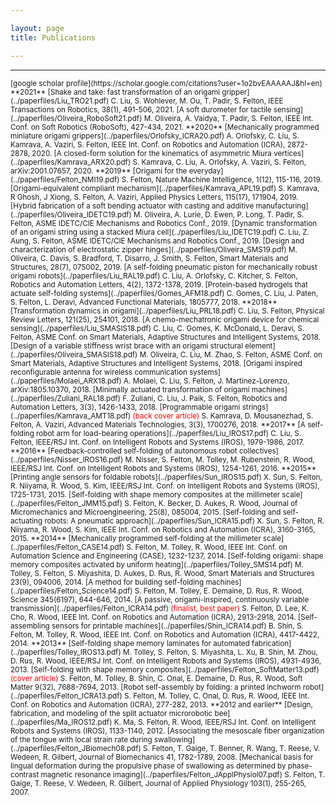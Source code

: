 ```yaml
---

layout: page
title: Publications

---
```


----------------------
<small>
[google scholar profile](https://scholar.google.com/citations?user=1o2bvEAAAAAJ&hl=en)  
**2021**  
[Shake and take: fast transformation of an origami gripper](../paperfiles/Liu_TRO21.pdf)   
C. Liu, S. Wohlever, M. Ou, T. Padir, S. Felton, IEEE Transactions on Robotics, 38(1), 491-506, 2021.  
[A soft durometer for tactile sensing](../paperfiles/Oliveira_RoboSoft21.pdf)   
M. Oliveira, A. Vaidya, T. Padir, S. Felton, IEEE Int. Conf. on Soft Robotics (RoboSoft), 427-434, 2021.  
**2020**  
[Mechanically programmed miniature origami grippers](../paperfiles/Orlofsky_ICRA20.pdf)   
A. Orlofsky, C. Liu, S. Kamrava, A. Vaziri, S. Felton, IEEE Int. Conf. on Robotics and Automation (ICRA), 2872-2878, 2020.  
[A closed-form solution for the kinematics of asymmetric Miura vertices](../paperfiles/Kamrava_ARX20.pdf)   
S. Kamrava, C. Liu, A. Orlofsky, A. Vaziri, S. Felton, arXiv:2001.07657, 2020.  
**2019**  
[Origami for the everyday](../paperfiles/Felton_NMI19.pdf)   
S. Felton, Nature Machine Intelligence, 1(12), 115-116, 2019.  
[Origami-equivalent compliant mechanism](../paperfiles/Kamrava_APL19.pdf)   
S. Kamrava, R Ghosh, J Xiong, S. Felton, A. Vaziri, Applied Physics Letters, 115(17), 171904, 2019.  
[Hybrid fabrication of a soft bending actuator with casting and additive manufacturing](../paperfiles/Oliveira_IDETC19.pdf)  
M. Oliveira, A. Lurie, D. Ewen, P. Long, T. Padir, S. Felton, ASME IDETC/CIE Mechanisms and Robotics Conf., 2019.  
[Dynamic transformation of an origami string using a stacked Miura cell](../paperfiles/Liu_IDETC19.pdf)  
C. Liu, Z. Aung, S. Felton, ASME IDETC/CIE Mechanisms and Robotics Conf., 2019.  
[Design and characterization of electrostatic zipper hinges](../paperfiles/Oliveira_SMS19.pdf)  
M. Oliveira, C. Davis, S. Bradford, T. Disarro, J. Smith, S. Felton, Smart Materials and Structures, 28(7), 075002, 2019.  
[A self-folding pneumatic piston for mechanically robust origami robots](../paperfiles/Liu_RAL19.pdf)  
C. Liu, A. Orlofsky, C. Kitcher, S. Felton, Robotics and Automation Letters, 4(2), 1372-1378, 2019.  
[Protein-based hydrogels that actuate self-folding systems](../paperfiles/Gomes_AFM18.pdf)  
C. Gomes, C. Liu, J. Paten, S. Felton, L. Deravi, Advanced Functional Materials, 1805777, 2018.  
**2018**  
[Transformation dynamics in origami](../paperfiles/Liu_PRL18.pdf)  
C. Liu, S. Felton, Physical Review Letters, 121(25), 254101, 2018.  
[A chemo-mechatronic origami device for chemical sensing](../paperfiles/Liu_SMASIS18.pdf)  
C. Liu, C. Gomes, K. McDonald, L. Deravi, S. Felton, ASME Conf. on Smart Materials, Adaptive Structures and Intelligent Systems, 2018.  
[Design of a variable stiffness wrist brace with an origami structural element](../paperfiles/Oliveira_SMASIS18.pdf)  
M. Oliveira, C. Liu, M. Zhao, S. Felton, ASME Conf. on Smart Materials, Adaptive Structures and Intelligent Systems, 2018.  
[Origami inspired reconfigurable antenna for wireless communication systems](../paperfiles/Molaei_ARX18.pdf)  
A. Molaei, C. Liu, S. Felton, J. Martinez-Lorenzo, arXiv:1805.10370, 2018.  
[Minimally actuated transformation of origami machines](../paperfiles/Zuliani_RAL18.pdf)  
F. Zuliani, C. Liu, J. Paik, S. Felton, Robotics and Automation Letters, 3(3), 1426-1433, 2018.  
[Programmable origami strings](../paperfiles/Kamrava_AMT18.pdf) <font color='red'>(back cover article)</font>  
S. Kamrava, D. Mousanezhad, S. Felton, A. Vaziri, Advanced Materials Technologies, 3(3), 1700276, 2018.  
**2017**  
[A self-folding robot arm for load-bearing operations](../paperfiles/Liu_IROS17.pdf)  
C. Liu, S. Felton, IEEE/RSJ Int. Conf. on Intelligent Robots and Systems (IROS), 1979-1986, 2017.  
**2016**  
[Feedback-controlled self-folding of autonomous robot collectives](../paperfiles/Nisser_IROS16.pdf)  
M. Nisser, S. Felton, M. Tolley, M. Rubenstein, R. Wood, IEEE/RSJ Int. Conf. on Intelligent Robots and Systems (IROS), 1254-1261, 2016.  
**2015**  
[Printing angle sensors for foldable robots](../paperfiles/Sun_IROS15.pdf)  
X. Sun, S. Felton, R. Niiyama, R. Wood, S. Kim, IEEE/RSJ Int. Conf. on Intelligent Robots and Systems (IROS), 1725-1731, 2015.  
[Self-folding with shape memory composites at the millimeter scale](../paperfiles/Felton_JMM15.pdf)  
S. Felton, K. Becker, D. Aukes, R. Wood, Journal of Micromechanics and Microengineering, 25(8), 085004, 2015.  
[Self-folding and self-actuating robots: A pneumatic approach](../paperfiles/Sun_ICRA15.pdf)  
X. Sun, S. Felton, R. Niiyama, R. Wood, S. Kim, IEEE Int. Conf. on Robotics and Automation (ICRA), 3160-3165, 2015.  
**2014**  
[Mechanically programmed self-folding at the millimeter scale](../paperfiles/Felton_CASE14.pdf)  
S. Felton, M. Tolley, R. Wood, IEEE Int. Conf. on Automation Science and Engineering (CASE), 1232-1237, 2014.  
[Self-folding origami: shape memory composites activated by uniform heating](../paperfiles/Tolley_SMS14.pdf)  
M. Tolley, S. Felton, S. Miyashita, D. Aukes, D. Rus, R. Wood, Smart Materials and Structures 23(9), 094006, 2014.  
[A method for building self-folding machines](../paperfiles/Felton_Science14.pdf)  
S. Felton, M. Tolley, E. Demaine, D. Rus, R. Wood, Science 345(6197), 644-646, 2014.  
[A passive, origami-inspired, continuously variable transmission](../paperfiles/Felton_ICRA14.pdf) <font color='red'>(finalist, best paper)</font>   
S. Felton, D. Lee, K. Cho, R. Wood, IEEE Int. Conf. on Robotics and Automation (ICRA), 2913-2918, 2014.  
[Self-assembling sensors for printable machines](../paperfiles/Shin_ICRA14.pdf)  
B. Shin, S. Felton, M. Tolley, R. Wood, IEEE Int. Conf. on Robotics and Automation (ICRA), 4417-4422, 2014.  
**2013**  
[Self-folding shape memory laminates for automated fabrication](../paperfiles/Tolley_IROS13.pdf)  
M. Tolley, S. Felton, S. Miyashita, L. Xu, B. Shin, M. Zhou, D. Rus, R. Wood, IEEE/RSJ Int. Conf. on Intelligent Robots and Systems (IROS), 4931-4936, 2013.  
[Self-folding with shape memory composites](../paperfiles/Felton_SoftMatter13.pdf) <font color='red'>(cover article)</font>  
S. Felton, M. Tolley, B. Shin, C. Onal, E. Demaine, D. Rus, R. Wood, Soft Matter 9(32), 7688-7694, 2013.  
[Robot self-assembly by folding: a printed inchworm robot](../paperfiles/Felton_ICRA13.pdf)  
S. Felton, M. Tolley, C. Onal, D. Rus, R. Wood, IEEE Int. Conf. on Robotics and Automation (ICRA), 277-282, 2013.  
**2012 and earlier**  
[Design, fabrication, and modeling of the split actuator microrobotic bee](../paperfiles/Ma_IROS12.pdf)  
K. Ma, S. Felton, R. Wood, IEEE/RSJ Int. Conf. on Intelligent Robots and Systems (IROS), 1133-1140, 2012.  
[Associating the mesoscale fiber organization of the tongue with local strain rate during swallowing](../paperfiles/Felton_JBiomech08.pdf)  
S. Felton, T. Gaige, T. Benner, R. Wang, T. Reese, V. Wedeen, R. Gilbert, Journal of Biomechanics 41, 1782-1789, 2008.  
[Mechanical basis for lingual deformation during the propulsive phase of swallowing as determined by phase-contrast magnetic resonance imaging](../paperfiles/Felton_JApplPhysiol07.pdf)  
S. Felton, T. Gaige, T. Reese, V. Wedeen, R. Gilbert, Journal of Applied Physiology 103(1), 255-265, 2007.
</small>
